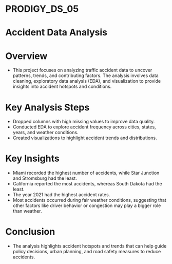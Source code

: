# PRODIGY_DS_05

# Accident Data Analysis

# Overview

-  This project focuses on analyzing traffic accident data to uncover patterns, trends, and contributing factors. The analysis involves data cleaning, exploratory data analysis (EDA), and visualization to provide insights into accident hotspots and conditions.

# Key Analysis Steps

-  Dropped columns with high missing values to improve data quality.
-  Conducted EDA to explore accident frequency across cities, states, years, and weather conditions.
-  Created visualizations to highlight accident trends and distributions.

# Key Insights

-  Miami recorded the highest number of accidents, while Star Junction and Stromsburg had the least.
-  California reported the most accidents, whereas South Dakota had the least.
-  The year 2021 had the highest accident rates.
-  Most accidents occurred during fair weather conditions, suggesting that other factors like driver behavior or congestion may play a bigger role than weather.

# Conclusion

-  The analysis highlights accident hotspots and trends that can help guide policy decisions, urban planning, and road safety measures to reduce accidents.
